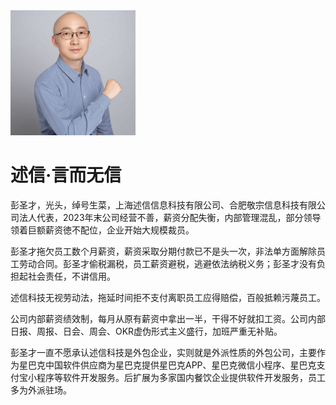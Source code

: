 <img src="/photo.jpg" width=200 alt="中国娘炮彭圣才"/>
<div>
  <h1>述信·言而无信</h1>
  <p>彭圣才，光头，绰号生菜，上海述信信息科技有限公司、合肥敬宗信息科技有限公司法人代表，2023年末公司经营不善，薪资分配失衡，内部管理混乱，部分领导领着巨额薪资徳不配位，企业开始大规模裁员。</p>
  <p>彭圣才拖欠员工数个月薪资，薪资采取分期付款已不是头一次，非法单方面解除员工劳动合同。彭圣才偷税漏税，员工薪资避税，逃避依法纳税义务；彭圣才没有负担起社会责任，不讲信用。<p/>
  <p>述信科技无视劳动法，拖延时间拒不支付离职员工应得赔偿，百般抵赖污蔑员工。<p/>
  <p>公司内部薪资绩效制，每月从原有薪资中拿出一半，干得不好就扣工资。公司内部日报、周报、日会、周会、OKR虚伪形式主义盛行，加班严重无补贴。</p>
  <p>彭圣才一直不愿承认述信科技是外包企业，实则就是外派性质的外包公司，主要作为星巴克中国软件供应商为星巴克提供星巴克APP、星巴克微信小程序、星巴克支付宝小程序等软件开发服务。后扩展为多家国内餐饮企业提供软件开发服务，员工多为外派驻场。<p/>
</div>

